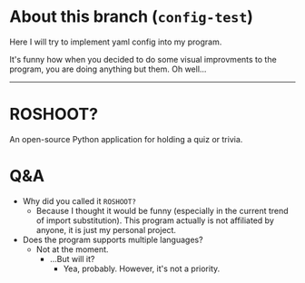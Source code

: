 # About this branch (`config-test`)

Here I will try to implement yaml config into my program.

It's funny how when you decided to do some visual improvments to the program, you are doing anything but them. Oh well...

-----

# ROSHOOT?

An open-source Python application for holding a quiz or trivia.

# Q&A

- Why did you called it `ROSHOOT?`
  - Because I thought it would be funny (especially in the current trend of import substitution). This program actually is not affiliated by anyone, it is just my personal project.
- Does the program supports multiple languages?
  - Not at the moment.
    - ...But will it?
      - Yea, probably. However, it's not a priority.
